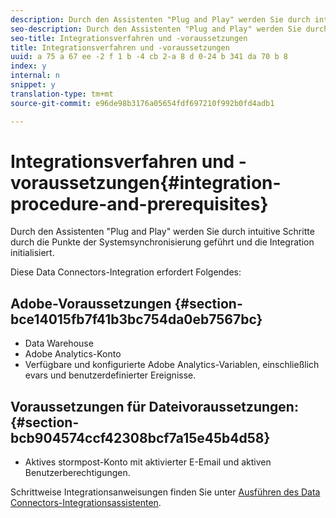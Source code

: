 ```yaml
---
description: Durch den Assistenten "Plug and Play" werden Sie durch intuitive Schritte durch die Punkte der Systemsynchronisierung geführt und die Integration initialisiert.
seo-description: Durch den Assistenten "Plug and Play" werden Sie durch intuitive Schritte durch die Punkte der Systemsynchronisierung geführt und die Integration initialisiert.
seo-title: Integrationsverfahren und -voraussetzungen
title: Integrationsverfahren und -voraussetzungen
uuid: a 75 a 67 ee -2 f 1 b -4 cb 2-a 8 d 0-24 b 341 da 70 b 8
index: y
internal: n
snippet: y
translation-type: tm+mt
source-git-commit: e96de98b3176a05654fdf697210f992b0fd4adb1

---
```



# Integrationsverfahren und -voraussetzungen{#integration-procedure-and-prerequisites}

Durch den Assistenten "Plug and Play" werden Sie durch intuitive Schritte durch die Punkte der Systemsynchronisierung geführt und die Integration initialisiert.

Diese Data Connectors-Integration erfordert Folgendes:

## Adobe-Voraussetzungen {#section-bce14015fb7f41b3bc754da0eb7567bc}

* Data Warehouse
* Adobe Analytics-Konto
* Verfügbare und konfigurierte Adobe Analytics-Variablen, einschließlich evars und benutzerdefinierter Ereignisse.

## Voraussetzungen für Dateivoraussetzungen: {#section-bcb904574ccf42308bcf7a15e45b4d58}

* Aktives stormpost-Konto mit aktivierter E-Email und aktiven Benutzerberechtigungen.

Schrittweise Integrationsanweisungen finden Sie unter [Ausführen des Data Connectors-Integrationsassistenten](../datran-integration-overview/t-datran-wizard.md#task-72b844fe0f7a44d9acf3eb8f9f7ecb5a).
